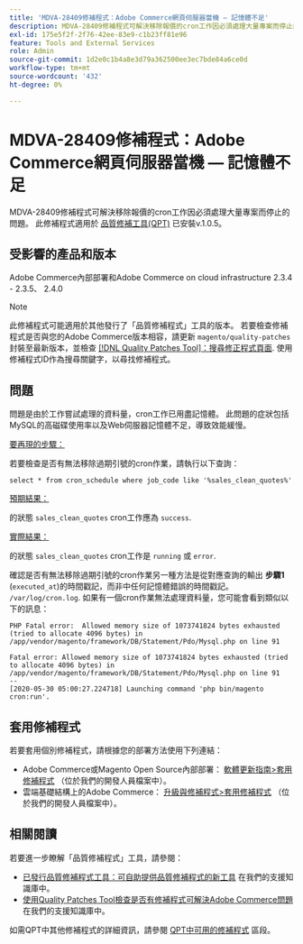 ```yaml
---
title: 'MDVA-28409修補程式：Adobe Commerce網頁伺服器當機 — 記憶體不足'
description: MDVA-28409修補程式可解決移除報價的cron工作因必須處理大量專案而停止的問題。 安裝[Quality Patches Tool (QPT)](https://devdocs.magento.com/guides/v2.4/comp-mgr/patching.html#mqp) v.1.0.5時，即可使用此修補程式。
exl-id: 175e5f2f-2f76-42ee-83e9-c1b23ff81e96
feature: Tools and External Services
role: Admin
source-git-commit: 1d2e0c1b4a8e3d79a362500ee3ec7bde84a6ce0d
workflow-type: tm+mt
source-wordcount: '432'
ht-degree: 0%

---
```


# MDVA-28409修補程式：Adobe Commerce網頁伺服器當機 — 記憶體不足

MDVA-28409修補程式可解決移除報價的cron工作因必須處理大量專案而停止的問題。 此修補程式適用於 [品質修補工具(QPT)](https://devdocs.magento.com/guides/v2.4/comp-mgr/patching.html#mqp) 已安裝v.1.0.5。

## 受影響的產品和版本

Adobe Commerce內部部署和Adobe Commerce on cloud infrastructure 2.3.4 - 2.3.5、 2.4.0

>[!NOTE]
>
>此修補程式可能適用於其他發行了「品質修補程式」工具的版本。 若要檢查修補程式是否與您的Adobe Commerce版本相容，請更新 `magento/quality-patches` 封裝至最新版本，並檢查 [[!DNL Quality Patches Tool]：搜尋修正程式頁面](https://devdocs.magento.com/quality-patches/tool.html#patch-grid). 使用修補程式ID作為搜尋關鍵字，以尋找修補程式。

## 問題

問題是由於工作嘗試處理的資料量，cron工作已用盡記憶體。 此問題的症狀包括MySQL的高磁碟使用率以及Web伺服器記憶體不足，導致效能緩慢。

<u>要再現的步驟：</u>

若要檢查是否有無法移除過期引號的cron作業，請執行以下查詢：

```
select * from cron_schedule where job_code like '%sales_clean_quotes%'
```

<u>預期結果：</u>

的狀態 `sales_clean_quotes` cron工作應為 `success`.

<u>實際結果：</u>

的狀態 `sales_clean_quotes` cron工作是 `running` 或 `error`.

確認是否有無法移除過期引號的cron作業另一種方法是從對應查詢的輸出 **步驟1** (`executed_at`)的時間戳記，而非中任何記憶體錯誤的時間戳記。 `/var/log/cron.log`. 如果有一個cron作業無法處理資料量，您可能會看到類似以下的訊息：

```
PHP Fatal error:  Allowed memory size of 1073741824 bytes exhausted (tried to allocate 4096 bytes) in /app/vendor/magento/framework/DB/Statement/Pdo/Mysql.php on line 91

Fatal error: Allowed memory size of 1073741824 bytes exhausted (tried to allocate 4096 bytes) in /app/vendor/magento/framework/DB/Statement/Pdo/Mysql.php on line 91
--
[2020-05-30 05:00:27.224718] Launching command 'php bin/magento cron:run'.
```

## 套用修補程式

若要套用個別修補程式，請根據您的部署方法使用下列連結：

* Adobe Commerce或Magento Open Source內部部署： [軟體更新指南>套用修補程式](https://devdocs.magento.com/guides/v2.4/comp-mgr/patching/mqp.html) （位於我們的開發人員檔案中）。
* 雲端基礎結構上的Adobe Commerce： [升級與修補程式>套用修補程式](https://devdocs.magento.com/cloud/project/project-patch.html) （位於我們的開發人員檔案中）。

## 相關閱讀

若要進一步瞭解「品質修補程式」工具，請參閱：

* [已發行品質修補程式工具：可自助提供品質修補程式的新工具](/help/announcements/adobe-commerce-announcements/magento-quality-patches-released-new-tool-to-self-serve-quality-patches.md) 在我們的支援知識庫中。
* [使用Quality Patches Tool檢查是否有修補程式可解決Adobe Commerce問題](/help/support-tools/patches-available-in-qpt-tool/check-patch-for-magento-issue-with-magento-quality-patches.md) 在我們的支援知識庫中。

如需QPT中其他修補程式的詳細資訊，請參閱 [QPT中可用的修補程式](https://support.magento.com/hc/en-us/sections/360010506631-Patches-available-in-MQP-tool-) 區段。
